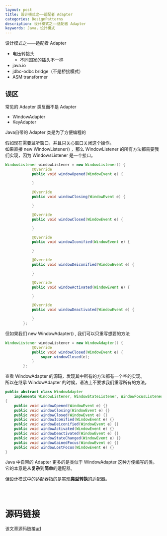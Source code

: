 ```yaml
---
layout: post
title: 设计模式之——适配者 Adapter
categories: DesignPatterns
description: 设计模式之——适配者 Adapter
keywords: Java，设计模式
---
```


设计模式之——适配者 Adapter

- 电压转接头
	- 不同国家的插头不一样
- java.io
- jdbc-odbc bridge（不是桥接模式）
- ASM transformer

## 误区
常见的 Adapter 类反而不是 Adapter
- WindowAdapter
- KeyAdapter

Java自带的 Adapter 类是为了方便编程的

假如现在需要监听窗口，并且只关心窗口关闭这个操作。<br>
如果直接 new WindowListener() ，那么 WindowListener 的所有方法都需要我们实现，因为 WindowsListener 是一个接口。
```java
WindowListener windowListener = new WindowListener() {
            @Override
            public void windowOpened(WindowEvent e) {
                
            }

            @Override
            public void windowClosing(WindowEvent e) {

            }

            @Override
            public void windowClosed(WindowEvent e) {

            }

            @Override
            public void windowIconified(WindowEvent e) {

            }

            @Override
            public void windowDeiconified(WindowEvent e) {

            }

            @Override
            public void windowActivated(WindowEvent e) {

            }

            @Override
            public void windowDeactivated(WindowEvent e) {

            }
        };
```
但如果我们 new WindowAdapter() , 我们可以只重写想要的方法
```java
WindowListener windowListener = new WindowAdapter() {
            @Override
            public void windowClosed(WindowEvent e) {
                super.windowClosed(e);
            }
        };
```
查看 WindowAdapter 的源码，发现其中所有的方法都有一个空的实现。<br>
所以在继承 WindowAdapter 的时候，语法上不要求我们重写所有的方法。
```java
public abstract class WindowAdapter
    implements WindowListener, WindowStateListener, WindowFocusListener
{
    public void windowOpened(WindowEvent e) {}
    public void windowClosing(WindowEvent e) {}
    public void windowClosed(WindowEvent e) {}
    public void windowIconified(WindowEvent e) {}
    public void windowDeiconified(WindowEvent e) {}
    public void windowActivated(WindowEvent e) {}
    public void windowDeactivated(WindowEvent e) {}
    public void windowStateChanged(WindowEvent e) {}
    public void windowGainedFocus(WindowEvent e) {}
    public void windowLostFocus(WindowEvent e) {}
}
```
Java 中自带的 Adapter 更多的是类似于 WindowAdapter 这种方便编写的类。
它的本意是从**复杂**到**简单**的适配器。<br>

但设计模式中的适配器指的是实现**类型转换**的适配器。
```java
```
```java
```
```java
```

# 源码链接
该文章源码链接[url](url)